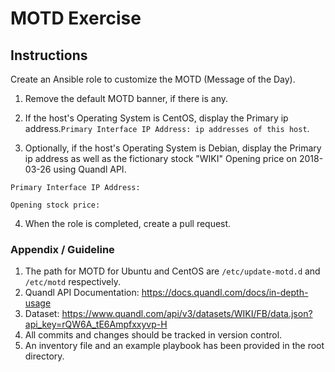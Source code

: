 # MOTD Exercise

## Instructions
Create an Ansible role to customize the MOTD (Message of the Day).

1. Remove the default MOTD banner, if there is any.
2. If the host's Operating System is CentOS, display the Primary ip address.`Primary Interface IP Address: ip addresses of this host`.

3. Optionally, if the host's Operating System is Debian, display the Primary ip address as well as the fictionary stock "WIKI" Opening price on 2018-03-26 using Quandl API.

```
Primary Interface IP Address:

Opening stock price:
```

4. When the role is completed, create a pull request.

### Appendix / Guideline
1. The path for MOTD for Ubuntu and CentOS are `/etc/update-motd.d` and `/etc/motd` respectively.
2. Quandl API Documentation: https://docs.quandl.com/docs/in-depth-usage
3. Dataset: https://www.quandl.com/api/v3/datasets/WIKI/FB/data.json?api_key=rQW6A_tE6Ampfxxyvp-H
4. All commits and changes should be tracked in version control.
5. An inventory file and an example playbook has been provided in the root directory.
